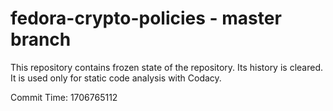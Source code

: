 # fedora-crypto-policies - master branch

This repository contains frozen state of the repository.
Its history is cleared. It is used only for static code
analysis with Codacy.

Commit Time: 1706765112